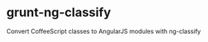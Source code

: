 grunt-ng-classify
=================

Convert CoffeeScript classes to AngularJS modules with ng-classify
